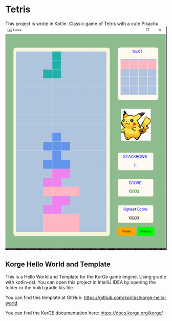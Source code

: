 # Tetris

This project is wrote in Kotlin. Classic game of Tetris with a cute Pikachu.
![tetris.PNG](resources%2Ftetris.PNG)


## Korge Hello World and Template

This is a Hello World and Template for the KorGe game engine. Using gradle with kotlin-dsl.
You can open this project in IntelliJ IDEA by opening the folder or the build.gradle.kts file.

You can find this template at GitHub: <https://github.com/korlibs/korge-hello-world>


You can find the KorGE documentation here: <https://docs.korge.org/korge/>
